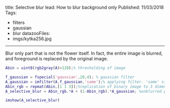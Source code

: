 title: Selective blur
lead: How to blur background only
Published: 11/03/2018
Tags:
  - filters
  - gaussian
  - blur
datazooFiles:
  - imgs/kytka256.jpg
---
  
Blur only part that is not the flower itself. In fact, the entire image is blurred, and foreground is replaced by the original image.

``` matlab
Abin = uint8(rgb2gray(A)>128);% thresholding of image

f_gaussian = fspecial('gaussian',20,4); % gaussian filter
A_gaussian = imfilter(A,f_gaussian,'same');% applying filter. 'same' size of image after filtration.
Abin_rgb = repmat(Abin,[1 1 3]);%replication of binary image to 3 dimensions (to be able to multiply RGB image)
A_selective_blur = Abin_rgb.*A + (1-Abin_rgb).*A_gaussian; %unblurred part + blurred part

imshow(A_selective_blur)
```